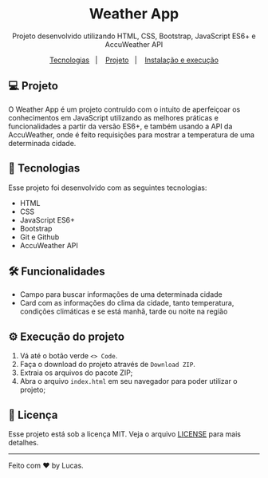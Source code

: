 <h1 align="center">Weather App</h1>

<p align="center">Projeto desenvolvido utilizando HTML, CSS, Bootstrap, JavaScript ES6+ e AccuWeather API</p>

<p align="center">
  <a href="#-tecnologias">Tecnologias</a>&nbsp;&nbsp;&nbsp;|&nbsp;&nbsp;&nbsp;
  <a href="#projeto">Projeto</a>&nbsp;&nbsp;&nbsp;|&nbsp;&nbsp;&nbsp;
  <a href="#-instalacao-e-execução">Instalação e execução</a>
</p>

## 💻 Projeto

O Weather App é um projeto contruído com o intuito de aperfeiçoar os conhecimentos em JavaScript utilizando as melhores práticas e funcionalidades a partir da versão ES6+, e também usando a API da AccuWeather, onde é feito requisições para mostrar a temperatura de uma determinada cidade.

## 🚀 Tecnologias

Esse projeto foi desenvolvido com as seguintes tecnologias:

<ul>
    <li>HTML</li>
    <li>CSS</li>
    <li>JavaScript ES6+</li>
    <li>Bootstrap</li>
    <li>Git e Github</li>
    <li>AccuWeather API</li>
</ul>

## :hammer_and_wrench: Funcionalidades

<ul>
  <li>Campo para buscar informações de uma determinada cidade</li>
  <li>Card com as informações do clima da cidade, tanto temperatura, condições climáticas e se está manhã, tarde ou noite na região</li>
</ul>

## :gear: Execução do projeto

1. Vá até o botão verde `<> Code`.
2. Faça o download do projeto através de `Download ZIP`.
3. Extraia os arquivos do pacote ZIP;
4. Abra o arquivo `index.html` em seu navegador para poder utilizar o projeto;

## :memo: Licença

Esse projeto está sob a licença MIT. Veja o arquivo [LICENSE](LICENSE.md) para mais detalhes.

---

Feito com ♥ by Lucas.
